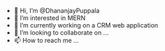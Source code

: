 - 👋 Hi, I’m @DhananjayPuppala
- 👀 I’m interested in MERN
- 🌱 I’m currently working on a CRM web application
- 💞️ I’m looking to collaborate on ...
- 📫 How to reach me ...

<!---
DhananjayPuppala/DhananjayPuppala is a ✨ special ✨ repository because its `README.md` (this file) appears on your GitHub profile.
You can click the Preview link to take a look at your changes.
--->
